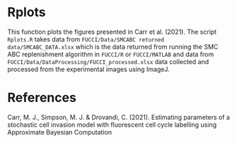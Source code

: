 # Rplots

This function plots the figures presented in Carr et al. (2021). The script `Rplots.R` takes data from 
`FUCCI/Data/SMCABC returned data/SMCABC_DATA.xlsx` which is the data returned from running the SMC ABC 
replenishment algorithm in `FUCCI/R` or `FUCCI/MATLAB` and data from `FUCCI/Data/DataProcessing/FUCCI_processed.xlsx` 
data collected and processed from the experimental images using ImageJ. 

# References

Carr, M. J., Simpson, M. J. & Drovandi, C. (2021). Estimating parameters of a stochastic cell invasion model with 
fluorescent cell cycle labelling using Approximate Bayesian Computation
